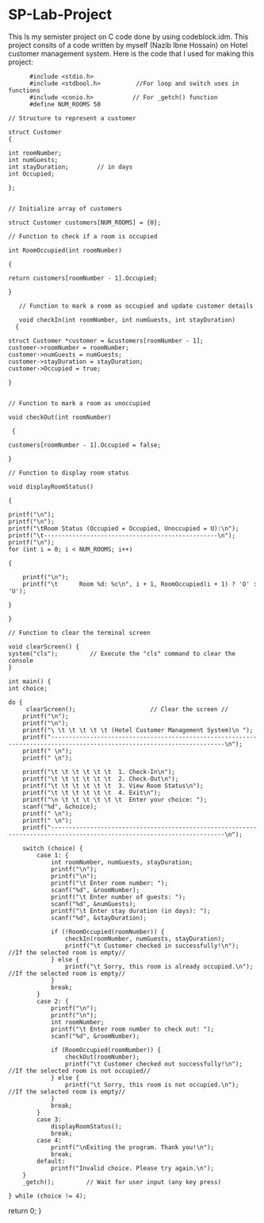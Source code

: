 # SP-Lab-Project
This Is my semister project on C code done by using codeblock.idm. 
This project consits of a code written by myself (Nazib Ibne Hossain) on Hotel customer management system. Here is the code that I used for making this project:



          #include <stdio.h>
          #include <stdbool.h>          //For loop and switch uses in functions
          #include <conio.h>           // For _getch() function
          #define NUM_ROOMS 50

    // Structure to represent a customer

    struct Customer 
    {

    int roomNumber;
    int numGuests;
    int stayDuration;        // in days
    int Occupied;
    
    };


    // Initialize array of customers

    struct Customer customers[NUM_ROOMS] = {0};

    // Function to check if a room is occupied

    int RoomOccupied(int roomNumber) 

    {

    return customers[roomNumber - 1].Occupied;
    
    }

       // Function to mark a room as occupied and update customer details

       void checkIn(int roomNumber, int numGuests, int stayDuration)
      {

    struct Customer *customer = &customers[roomNumber - 1];
    customer->roomNumber = roomNumber;
    customer->numGuests = numGuests;
    customer->stayDuration = stayDuration;
    customer->Occupied = true;
    
    }


    // Function to mark a room as unoccupied

    void checkOut(int roomNumber) 

     {

    customers[roomNumber - 1].Occupied = false;
    
    }

    // Function to display room status

    void displayRoomStatus() 

    {

    printf("\n");
    printf("\n");
    printf("\tRoom Status (Occupied = Occupied, Unoccupied = U):\n");
    printf("\t-------------------------------------------------\n");
    printf("\n");
    for (int i = 0; i < NUM_ROOMS; i++)
    
    {
    
        printf("\n");
        printf("\t      Room %d: %c\n", i + 1, RoomOccupied(i + 1) ? 'O' : 'U');
        
    }
    
    }

    // Function to clear the terminal screen

    void clearScreen() {
    system("cls");         // Execute the "cls" command to clear the console
    }

    int main() {
    int choice;

    do {
         clearScreen();                     // Clear the screen //
        printf("\n");
        printf("\n");
        printf("\ \t \t \t \t \t (Hotel Customer Management System)\n ");
        printf("-----------------------------------------------------------------------------------------------------------------------\n");
        printf(" \n");
        printf(" \n");

        printf("\t \t \t \t \t \t  1. Check-In\n");
        printf("\t \t \t \t \t \t  2. Check-Out\n");
        printf("\t \t \t \t \t \t  3. View Room Status\n");
        printf("\t \t \t \t \t \t  4. Exit\n");
        printf("\n \t \t \t \t \t \t  Enter your choice: ");
        scanf("%d", &choice);
        printf(" \n");
        printf(" \n");
        printf("-----------------------------------------------------------------------------------------------------------------------\n");

        switch (choice) {
            case 1: {
                int roomNumber, numGuests, stayDuration;
                printf("\n");
                printf("\n");
                printf("\t Enter room number: ");
                scanf("%d", &roomNumber);
                printf("\t Enter number of guests: ");
                scanf("%d", &numGuests);
                printf("\t Enter stay duration (in days): ");
                scanf("%d", &stayDuration);

                if (!RoomOccupied(roomNumber)) {
                    checkIn(roomNumber, numGuests, stayDuration);
                    printf("\t Customer checked in successfully!\n");           //If the selected room is empty//
                } else {
                    printf("\t Sorry, this room is already occupied.\n");     //If the selected room is empty//
                }
                break;
            }
            case 2: {
                printf("\n");
                printf("\n");
                int roomNumber;
                printf("\t Enter room number to check out: ");
                scanf("%d", &roomNumber);

                if (RoomOccupied(roomNumber)) {
                    checkOut(roomNumber);
                    printf("\t Customer checked out successfully!\n");    //If the selected room is not occupied//
                } else {
                    printf("\t Sorry, this room is not occupied.\n");     //If the selected room is empty//
                }
                break;
            }
            case 3:
                displayRoomStatus();
                break;
            case 4:
                printf("\nExiting the program. Thank you!\n");
                break;
            default:
                printf("Invalid choice. Please try again.\n");
        }
        _getch();         // Wait for user input (any key press)

    } while (choice != 4);

   return 0;
}
